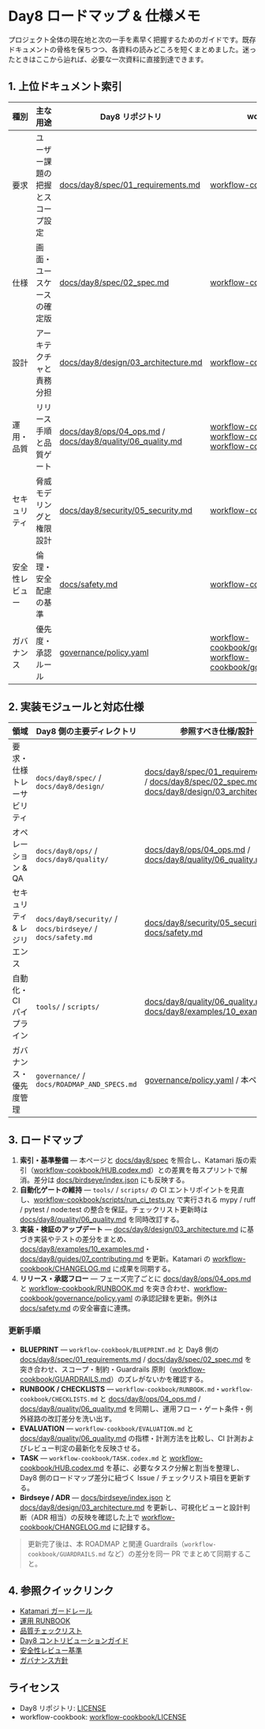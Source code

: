 # Day8 ロードマップ & 仕様メモ

プロジェクト全体の現在地と次の一手を素早く把握するためのガイドです。既存ドキュメントの骨格を保ちつつ、各資料の読みどころを短くまとめました。迷ったときはここから辿れば、必要な一次資料に直接到達できます。

## 1. 上位ドキュメント索引

| 種別 | 主な用途 | Day8 リポジトリ | workflow-cookbook | 備考 |
| --- | --- | --- | --- | --- |
| 要求 | ユーザー課題の把握とスコープ設定 | [docs/day8/spec/01_requirements.md](day8/spec/01_requirements.md) | [workflow-cookbook/BLUEPRINT.md](../../workflow-cookbook/BLUEPRINT.md) | Katamari 側のブループリントとペアで更新 |
| 仕様 | 画面・ユースケースの確定版 | [docs/day8/spec/02_spec.md](day8/spec/02_spec.md) | [workflow-cookbook/HUB.codex.md](../../workflow-cookbook/HUB.codex.md) | HUB の自動タスク分解と整合させる |
| 設計 | アーキテクチャと責務分担 | [docs/day8/design/03_architecture.md](day8/design/03_architecture.md) | [workflow-cookbook/GUARDRAILS.md](../../workflow-cookbook/GUARDRAILS.md) | 設計判断を Guardrails の原則に沿って記録 |
| 運用・品質 | リリース手順と品質ゲート | [docs/day8/ops/04_ops.md](day8/ops/04_ops.md) / [docs/day8/quality/06_quality.md](day8/quality/06_quality.md) | [workflow-cookbook/RUNBOOK.md](../../workflow-cookbook/RUNBOOK.md) / [workflow-cookbook/CHECKLISTS.md](../../workflow-cookbook/CHECKLISTS.md) / [workflow-cookbook/EVALUATION.md](../../workflow-cookbook/EVALUATION.md) | 承認フローと計測指標を同期 |
| セキュリティ | 脅威モデリングと権限設計 | [docs/day8/security/05_security.md](day8/security/05_security.md) | [workflow-cookbook/SECURITY.md](../../workflow-cookbook/SECURITY.md) | 例外運用は SECURITY.md に従ってエスカレーション |
| 安全性レビュー | 倫理・安全配慮の基準 | [docs/safety.md](safety.md) | [workflow-cookbook/SAFETY.md](../../workflow-cookbook/SAFETY.md) | Day8 特有の追加ガードを明記 |
| ガバナンス | 優先度・承認ルール | [governance/policy.yaml](../governance/policy.yaml) | [workflow-cookbook/governance/policy.yaml](../../workflow-cookbook/governance/policy.yaml) / [workflow-cookbook/governance/prioritization.yaml](../../workflow-cookbook/governance/prioritization.yaml) | Katamari ガバナンスに倣い意思決定を記録 |

## 2. 実装モジュールと対応仕様

| 領域 | Day8 側の主要ディレクトリ | 参照すべき仕様/設計 | workflow-cookbook の対応資料 | 補足 |
| --- | --- | --- | --- | --- |
| 要求・仕様トレーサビリティ | `docs/day8/spec/` / `docs/day8/design/` | [docs/day8/spec/01_requirements.md](day8/spec/01_requirements.md) / [docs/day8/spec/02_spec.md](day8/spec/02_spec.md) / [docs/day8/design/03_architecture.md](day8/design/03_architecture.md) | [workflow-cookbook/BLUEPRINT.md](../../workflow-cookbook/BLUEPRINT.md) / [workflow-cookbook/GUARDRAILS.md](../../workflow-cookbook/GUARDRAILS.md) | スプリント冒頭に差分確認 |
| オペレーション & QA | `docs/day8/ops/` / `docs/day8/quality/` | [docs/day8/ops/04_ops.md](day8/ops/04_ops.md) / [docs/day8/quality/06_quality.md](day8/quality/06_quality.md) | [workflow-cookbook/RUNBOOK.md](../../workflow-cookbook/RUNBOOK.md) / [workflow-cookbook/CHECKLISTS.md](../../workflow-cookbook/CHECKLISTS.md) / [workflow-cookbook/EVALUATION.md](../../workflow-cookbook/EVALUATION.md) | CI・運用承認の判断基準を同期 |
| セキュリティ & レジリエンス | `docs/day8/security/` / `docs/birdseye/` / `docs/safety.md` | [docs/day8/security/05_security.md](day8/security/05_security.md) / [docs/safety.md](safety.md) | [workflow-cookbook/SECURITY.md](../../workflow-cookbook/SECURITY.md) / [workflow-cookbook/SAFETY.md](../../workflow-cookbook/SAFETY.md) | 監査ログと例外手続きの窓口を共有 |
| 自動化・CI パイプライン | `tools/` / `scripts/` | [docs/day8/quality/06_quality.md](day8/quality/06_quality.md) / [docs/day8/examples/10_examples.md](day8/examples/10_examples.md) | [workflow-cookbook/scripts/run_ci_tests.py](../../workflow-cookbook/scripts/run_ci_tests.py) / [workflow-cookbook/CHECKLISTS.md](../../workflow-cookbook/CHECKLISTS.md) | mypy/ruff/pytest/node:test のゲート維持 |
| ガバナンス・優先度管理 | `governance/` / `docs/ROADMAP_AND_SPECS.md` | [governance/policy.yaml](../governance/policy.yaml) / 本ページ | [workflow-cookbook/governance/policy.yaml](../../workflow-cookbook/governance/policy.yaml) / [workflow-cookbook/governance/prioritization.yaml](../../workflow-cookbook/governance/prioritization.yaml) / [workflow-cookbook/HUB.codex.md](../../workflow-cookbook/HUB.codex.md) | Katamari 承認フローを Day8 に反映 |

## 3. ロードマップ

1. **索引・基準整備** — 本ページと [docs/day8/spec](day8/spec/) を照合し、Katamari 版の索引（[workflow-cookbook/HUB.codex.md](../../workflow-cookbook/HUB.codex.md)）との差異を毎スプリントで解消。差分は [docs/birdseye/index.json](birdseye/index.json) にも反映する。
2. **自動化ゲートの維持** — `tools/` / `scripts/` の CI エントリポイントを見直し、[workflow-cookbook/scripts/run_ci_tests.py](../../workflow-cookbook/scripts/run_ci_tests.py) で実行される mypy / ruff / pytest / node:test の整合を保証。チェックリスト更新時は [docs/day8/quality/06_quality.md](day8/quality/06_quality.md) を同時改訂する。
3. **実装・検証のアップデート** — [docs/day8/design/03_architecture.md](day8/design/03_architecture.md) に基づき実装やテストの差分をまとめ、[docs/day8/examples/10_examples.md](day8/examples/10_examples.md)・[docs/day8/guides/07_contributing.md](day8/guides/07_contributing.md) を更新。Katamari の [workflow-cookbook/CHANGELOG.md](../../workflow-cookbook/CHANGELOG.md) に成果を同期する。
4. **リリース・承認フロー** — フェーズ完了ごとに [docs/day8/ops/04_ops.md](day8/ops/04_ops.md) と [workflow-cookbook/RUNBOOK.md](../../workflow-cookbook/RUNBOOK.md) を突き合わせ、[workflow-cookbook/governance/policy.yaml](../../workflow-cookbook/governance/policy.yaml) の承認記録を更新。例外は [docs/safety.md](safety.md) の安全審査に連携。

### 更新手順

- **BLUEPRINT** — `workflow-cookbook/BLUEPRINT.md` と Day8 側の [docs/day8/spec/01_requirements.md](day8/spec/01_requirements.md) / [docs/day8/spec/02_spec.md](day8/spec/02_spec.md) を突き合わせ、スコープ・制約・Guardrails 原則（[workflow-cookbook/GUARDRAILS.md](../../workflow-cookbook/GUARDRAILS.md)）のズレがないかを確認する。
- **RUNBOOK / CHECKLISTS** — `workflow-cookbook/RUNBOOK.md`・`workflow-cookbook/CHECKLISTS.md` と [docs/day8/ops/04_ops.md](day8/ops/04_ops.md) / [docs/day8/quality/06_quality.md](day8/quality/06_quality.md) を同期し、運用フロー・ゲート条件・例外経路の改訂差分を洗い出す。
- **EVALUATION** — `workflow-cookbook/EVALUATION.md` と [docs/day8/quality/06_quality.md](day8/quality/06_quality.md) の指標・計測方法を比較し、CI 計測およびレビュー判定の最新化を反映させる。
- **TASK** — `workflow-cookbook/TASK.codex.md` と [workflow-cookbook/HUB.codex.md](../../workflow-cookbook/HUB.codex.md) を基に、必要なタスク分解と割当を整理し、Day8 側のロードマップ差分に紐づく Issue / チェックリスト項目を更新する。
- **Birdseye / ADR** — [docs/birdseye/index.json](birdseye/index.json) と [docs/day8/design/03_architecture.md](day8/design/03_architecture.md) を更新し、可視化ビューと設計判断（ADR 相当）の反映を確認した上で [workflow-cookbook/CHANGELOG.md](../../workflow-cookbook/CHANGELOG.md) に記録する。

> 更新完了後は、本 ROADMAP と関連 Guardrails（`workflow-cookbook/GUARDRAILS.md` など）の差分を同一 PR でまとめて同期すること。

## 4. 参照クイックリンク

- [Katamari ガードレール](../../workflow-cookbook/GUARDRAILS.md)
- [運用 RUNBOOK](../../workflow-cookbook/RUNBOOK.md)
- [品質チェックリスト](../../workflow-cookbook/CHECKLISTS.md)
- [Day8 コントリビューションガイド](day8/guides/07_contributing.md)
- [安全性レビュー基準](safety.md)
- [ガバナンス方針](../../workflow-cookbook/governance/policy.yaml)

## ライセンス

- Day8 リポジトリ: [LICENSE](../LICENSE)
- workflow-cookbook: [workflow-cookbook/LICENSE](../../workflow-cookbook/LICENSE)
